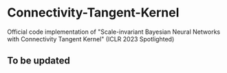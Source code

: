 # Connectivity-Tangent-Kernel
Official code implementation of "Scale-invariant Bayesian Neural Networks with Connectivity Tangent Kernel" (ICLR 2023 Spotlighted)

## To be updated
